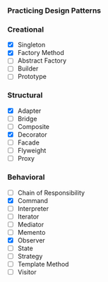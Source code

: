 ### Practicing Design Patterns

### Creational

-   [x] Singleton
-   [x] Factory Method
-   [ ] Abstract Factory
-   [ ] Builder
-   [ ] Prototype

### Structural

-   [x] Adapter
-   [ ] Bridge
-   [ ] Composite
-   [x] Decorator
-   [ ] Facade
-   [ ] Flyweight
-   [ ] Proxy

### Behavioral

-   [ ] Chain of Responsibility
-   [x] Command
-   [ ] Interpreter
-   [ ] Iterator
-   [ ] Mediator
-   [ ] Memento
-   [x] Observer
-   [ ] State
-   [ ] Strategy
-   [ ] Template Method
-   [ ] Visitor
